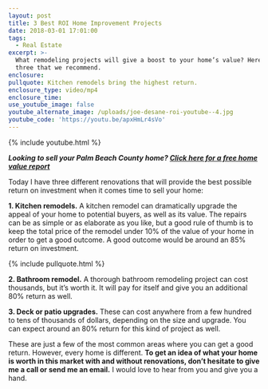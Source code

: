 ```yaml
---
layout: post
title: 3 Best ROI Home Improvement Projects
date: 2018-03-01 17:01:00
tags:
  - Real Estate
excerpt: >-
  What remodeling projects will give a boost to your home’s value? Here are
  three that we recommend.
enclosure:
pullquote: Kitchen remodels bring the highest return.
enclosure_type: video/mp4
enclosure_time:
use_youtube_image: false
youtube_alternate_image: /uploads/joe-desane-roi-youtube--4.jpg
youtube_code: 'https://youtu.be/apxHmLr4sVo'
---
```


{% include youtube.html %}

***Looking to sell your Palm Beach County home? [Click here for a free home value report](http://www.desaneandassociates.com/what-s-your-home-really-worth/)***

Today I have three different renovations that will provide the best possible return on investment when it comes time to sell your home:

**1. Kitchen remodels.** A kitchen remodel can dramatically upgrade the appeal of your home to potential buyers, as well as its value. The repairs can be as simple or as elaborate as you like, but a good rule of thumb is to keep the total price of the remodel under 10% of the value of your home in order to get a good outcome. A good outcome would be around an 85% return on investment.

{% include pullquote.html %}

**2. Bathroom remodel.** A thorough bathroom remodeling project can cost thousands, but it’s worth it. It will pay for itself and give you an additional 80% return as well.

**3. Deck or patio upgrades.** These can cost anywhere from a few hundred to tens of thousands of dollars, depending on the size and upgrade. You can expect around an 80% return for this kind of project as well.

These are just a few of the most common areas where you can get a good return. However, every home is different. **To get an idea of what your home is worth in this market with and without renovations, don’t hesitate to give me a call or send me an email.** I would love to hear from you and give you a hand.